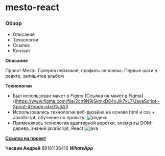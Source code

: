 # mesto-react

### Обзор
* Описание
* Технологии
* Ссылка
* Контакт

**Описание**

Проект Mesto.
Галерея пейзажей, профиль человека.
Первые шаги в реакте, запишитев альбом

**Технологии**

* Был использован макет в _Figma_
[Ссылка на макет в Figma]((https://www.figma.com/file/2cn9N9jSkmxD84oJik7xL7/JavaScript.-Sprint-4?node-id=0%3A1)
* Использовались технологии веб-дизайна на основе html и css + JavaScript, обучение по проекту;
![яндекс](https://github.com/ChisvinAndrew1/how-to-learn/blob/573f6bef7fb92abcaacb99dfb18825e118c8be34/images/logo_place_header.svg)
* Применялась технология адаптивной верстки, элементы DOM-дерева, знаний javaScript, React
![java](images/javscript.png)


[**Ссылка на проект**](https://chisvinandrew1.github.io/mesto-react/mesto-react/public/index.html)

**Чисвин Андрей** 89161136416 **_WhatsApp_**

